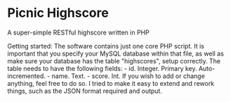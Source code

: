 Picnic Highscore
================

A super-simple RESTful highscore written in PHP


Getting started: 
The software contains just one core PHP script. 
It is important that you specify your MySQL database within that file, as well as
make sure your database has the table "highscores", setup correctly. 
The table needs to have the following fields:
	- id. Integer. Primary key. Auto-incremented.
	- name. Text. 
	- score. Int.
If you wish to add or change anything, feel free to do so. I tried to make
it easy to extend and rework things, such as the JSON format required and output.
